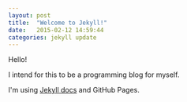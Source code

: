 ```yaml
---
layout: post
title:  "Welcome to Jekyll!"
date:   2015-02-12 14:59:44
categories: jekyll update
---
```


Hello!

I intend for this to be a programming blog for myself.

I'm using [Jekyll docs][jekyll] and GitHub Pages.

[jekyll]:      http://jekyllrb.com
